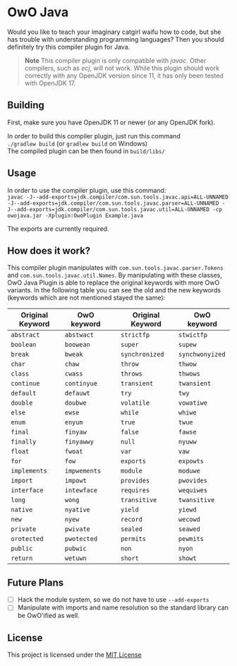 # OwO Java

Would you like to teach your imaginary catgirl waifu how to code,
but she has trouble with understanding programming languages?
Then you should definitely try this compiler plugin for Java. 

> **Note**
> This compiler plugin is only compatible with *javac*. Other compilers, such as *ecj*, will not work. 
> While this plugin should work correctly with any OpenJDK version since 11, it has only been tested with OpenJDK 17.
 
## Building

First, make sure you have OpenJDK 11 or newer (or any OpenJDK fork).

In order to build this compiler plugin, just run this command  
`./gradlew build`  (or `gradlew build` on Windows)  
The compiled plugin can be then found in `build/libs/`

## Usage
In order to use the compiler plugin, use this command:  
`javac -J--add-exports=jdk.compiler/com.sun.tools.javac.api=ALL-UNNAMED -J--add-exports=jdk.compiler/com.sun.tools.javac.parser=ALL-UNNAMED -J--add-exports=jdk.compiler/com.sun.tools.javac.util=ALL-UNNAMED -cp owojava.jar -Xplugin:OwoPlugin Example.java`

The exports are currently required.

## How does it work?

This compiler plugin manipulates with `com.sun.tools.javac.parser.Tokens` and `com.sun.tools.javac.util.Names`. 
By manipulating with these classes, OwO Java Plugin is able to replace the original keywords with more OwO variants. 
In the following table you can see the old and the new keywords (keywords which are not mentioned stayed the same):

| Original Keyword | OwO keyword  |     | Original Keyword | OwO keyword     |
|------------------|--------------|-----|------------------|-----------------|
| `abstract`       | `abstwact`   |     | `strictfp`       | `stwictfp`      |
| `boolean`        | `boowean`    |     | `super`          | `supew`         |
| `break`          | `bweak`      |     | `synchronized`   | `synchwonyized` |
| `char`           | `chaw`       |     | `throw`          | `thwow`         |
| `class`          | `cwass`      |     | `throws`         | `thwows`        |
| `continue`       | `continyue`  |     | `transient`      | `twansient`     |
| `default`        | `defauwt`    |     | `try`            | `twy`           |
| `double`         | `doubwe`     |     | `volatile`       | `vowatiwe`      |
| `else`           | `ewse`       |     | `while`          | `whiwe`         |
| `enum`           | `enyum`      |     | `true`           | `twue`          |
| `final`          | `finyaw`     |     | `false`          | `fawse`         |
| `finally`        | `finyawwy`   |     | `null`           | `nyuww`         |
| `float`          | `fwoat`      |     | `var`            | `vaw`           |
| `for`            | `fow`        |     | `exports`        | `expowts`       |
| `implements`     | `impwements` |     | `module`         | `moduwe`        |
| `import`         | `impowt`     |     | `provides`       | `pwovides`      |
| `interface`      | `intewface`  |     | `requires`       | `wequiwes`      |
| `long`           | `wong`       |     | `transitive`     | `twansitive`    |
| `native`         | `nyative`    |     | `yield`          | `yiewd`         |
| `new`            | `nyew`       |     | `record`         | `wecowd`        |
| `private`        | `pwivate`    |     | `sealed`         | `seawed`        |
| `orotected`      | `pwotected`  |     | `permits`        | `pewmits`       |
| `public`         | `pubwic`     |     | `non`            | `nyon`          |
| `return`         | `wetuwn`     |     | `short`          | `showt`         |

## Future Plans

* [ ] Hack the module system, so we do not have to use `--add-exports`
* [ ] Manipulate with imports and name resolution so the standard library can be OwO'ified as well.

## License

This project is licensed under the [MIT License](LICENSE)

























